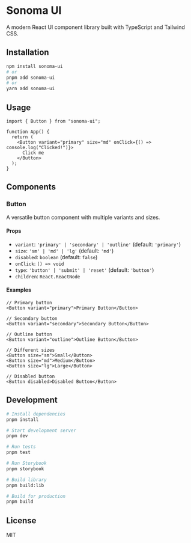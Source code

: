 # Sonoma UI

A modern React UI component library built with TypeScript and Tailwind CSS.

## Installation

```bash
npm install sonoma-ui
# or
pnpm add sonoma-ui
# or
yarn add sonoma-ui
```

## Usage

```tsx
import { Button } from "sonoma-ui";

function App() {
  return (
    <Button variant="primary" size="md" onClick={() => console.log("Clicked!")}>
      Click me
    </Button>
  );
}
```

## Components

### Button

A versatile button component with multiple variants and sizes.

#### Props

- `variant`: `'primary' | 'secondary' | 'outline'` (default: `'primary'`)
- `size`: `'sm' | 'md' | 'lg'` (default: `'md'`)
- `disabled`: `boolean` (default: `false`)
- `onClick`: `() => void`
- `type`: `'button' | 'submit' | 'reset'` (default: `'button'`)
- `children`: `React.ReactNode`

#### Examples

```tsx
// Primary button
<Button variant="primary">Primary Button</Button>

// Secondary button
<Button variant="secondary">Secondary Button</Button>

// Outline button
<Button variant="outline">Outline Button</Button>

// Different sizes
<Button size="sm">Small</Button>
<Button size="md">Medium</Button>
<Button size="lg">Large</Button>

// Disabled button
<Button disabled>Disabled Button</Button>
```

## Development

```bash
# Install dependencies
pnpm install

# Start development server
pnpm dev

# Run tests
pnpm test

# Run Storybook
pnpm storybook

# Build library
pnpm build:lib

# Build for production
pnpm build
```

## License

MIT
